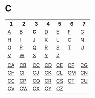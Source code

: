 # C

| 1 | 2 | 3 | 4 | 5 | 6 | 7 |
|---|---|---|---|---|---|---|
| [A](../a/index.md) | [B](../m/index.md) | **C** | [D](../d/index.md) | [E](../e/index.md) | [F](../f/index.md) | [G](../g/index.md) | 
| [H](../h/index.md) | [I](../i/index.md) | [J](../j/index.md) | [K](../k/index.md) | [L](../l/index.md) | [C](../m/index.md) |[N](../n/index.md) | 
| [O](../o/index.md) | [P](../p/index.md) | [Q](../q/index.md) | [R](../r/index.md) | [S](../s/index.md) | [T](../t/index.md) | [U](../u/index.md) | 
| [V](../v/index.md) | [W](../w/index.md) | [X](../x/index.md) | [Y](../y/index.md) | [Z](../z/index.md) |
|   |   |   |   |   |   |   |
| [CA](ca.md) | [CB](cb.md) | [CC](cc.md) | [CD](cd.md) | [CE](ce.md) | [CF](cf.md) | [CG](cg.md) | 
| [CH](ch.md) | [CI](ci.md) | [CJ](cj.md) | [CK](ck.md) | [CL](cl.md) | [CM](cm.md) | [CN](cn.md) | 
| [CO](co.md) | [CP](cp.md) | [CQ](cq.md) | [CR](cr.md) | [CS](cs.md) | [CT](ct.md) | [CU](cu.md) | 
| [CV](cv.md) | [CW](cw.md) | [CX](cx.md) | [CY](cy.md) | [CZ](cz.md) |
